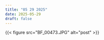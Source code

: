 ```yaml
---
title: "05 29 2025"
date: 2025-05-29
draft: false
---
```


{{< figure src="BF_00473.JPG" alt="post" >}}
